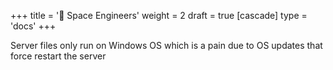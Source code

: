 +++
title = '🔴 Space Engineers'
weight = 2
draft = true
[cascade]
	type = 'docs'
+++

Server files only run on Windows OS which is
a pain due to OS updates that force restart
the server